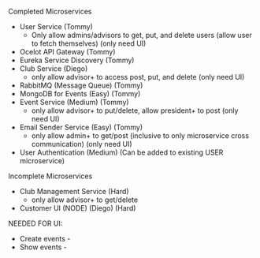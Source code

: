 Completed Microservices
- User Service (Tommy)
    - Only allow admins/advisors to get, put, and delete users (allow user to fetch themselves) (only need UI)
- Ocelot API Gateway (Tommy)
- Eureka Service Discovery (Tommy)
- Club Service (Diego)
    - only allow advisor+ to access post, put, and delete (only need UI)
- RabbitMQ (Message Queue) (Tommy)
- MongoDB for Events (Easy) (Tommy)
- Event Service (Medium) (Tommy)
    - only allow advisor+ to put/delete, allow president+ to post (only need UI)
- Email Sender Service (Easy) (Tommy)
    - only allow admin+ to get/post (inclusive to only microservice cross communication) (only need UI)
- User Authentication (Medium) (Can be added to existing USER microservice)

Incomplete Microservices
- Club Management Service (Hard)
    - only allow advisor+ to get/delete
- Customer UI (NODE) (Diego) (Hard)

NEEDED FOR UI:
- Create events - 
- Show events - 


